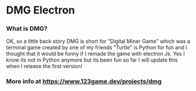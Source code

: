 # DMG Electron  
### What is DMG?  
OK, so a little back story DMG is short for "Digital Miner Game" which was a terminal game created by one of my friends "Turtle" is Python for fun and I thought that it would be funny if I remade the game with electron Js.  Yes I know its not in Python anymore but its been fun so far I will update this when I release the first version!  
### More info at https://www.123game.dev/projects/dmg
